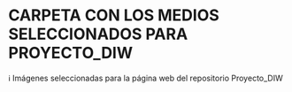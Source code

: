 # CARPETA CON LOS MEDIOS SELECCIONADOS PARA PROYECTO_DIW
ℹ️ Imágenes seleccionadas para la página web del repositorio Proyecto_DIW
